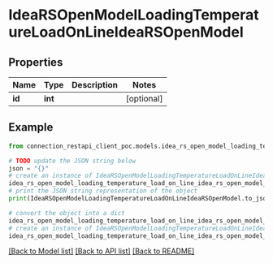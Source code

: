 # IdeaRSOpenModelLoadingTemperatureLoadOnLineIdeaRSOpenModel


## Properties

Name | Type | Description | Notes
------------ | ------------- | ------------- | -------------
**id** | **int** |  | [optional] 

## Example

```python
from connection_restapi_client_poc.models.idea_rs_open_model_loading_temperature_load_on_line_idea_rs_open_model import IdeaRSOpenModelLoadingTemperatureLoadOnLineIdeaRSOpenModel

# TODO update the JSON string below
json = "{}"
# create an instance of IdeaRSOpenModelLoadingTemperatureLoadOnLineIdeaRSOpenModel from a JSON string
idea_rs_open_model_loading_temperature_load_on_line_idea_rs_open_model_instance = IdeaRSOpenModelLoadingTemperatureLoadOnLineIdeaRSOpenModel.from_json(json)
# print the JSON string representation of the object
print(IdeaRSOpenModelLoadingTemperatureLoadOnLineIdeaRSOpenModel.to_json())

# convert the object into a dict
idea_rs_open_model_loading_temperature_load_on_line_idea_rs_open_model_dict = idea_rs_open_model_loading_temperature_load_on_line_idea_rs_open_model_instance.to_dict()
# create an instance of IdeaRSOpenModelLoadingTemperatureLoadOnLineIdeaRSOpenModel from a dict
idea_rs_open_model_loading_temperature_load_on_line_idea_rs_open_model_from_dict = IdeaRSOpenModelLoadingTemperatureLoadOnLineIdeaRSOpenModel.from_dict(idea_rs_open_model_loading_temperature_load_on_line_idea_rs_open_model_dict)
```
[[Back to Model list]](../README.md#documentation-for-models) [[Back to API list]](../README.md#documentation-for-api-endpoints) [[Back to README]](../README.md)


